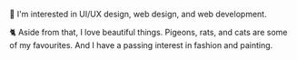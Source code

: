 👋 I'm interested in UI/UX design, web design, and web development.

🐈 Aside from that, I love beautiful things. Pigeons, rats, and cats are some of my favourites. And I have a passing interest in fashion and painting. 

